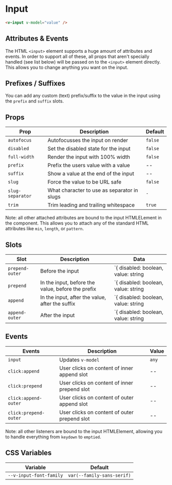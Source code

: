 # Input

```html
<v-input v-model="value" />
```

## Attributes & Events

The HTML `<input>` element supports a huge amount of attributes and events. In order to support all of these, all props that aren't specially handled (see list below) will be passed on to the `<input>` element directly. This allows you to change anything you want on the input.

## Prefixes / Suffixes

You can add any custom (text) prefix/suffix to the value in the input using the `prefix` and `suffix` slots.

## Props

| Prop             | Description                                 | Default |
| ---------------- | ------------------------------------------- | ------- |
| `autofocus`      | Autofocusses the input on render            | `false` |
| `disabled`       | Set the disabled state for the input        | `false` |
| `full-width`     | Render the input with 100% width            | `false` |
| `prefix`         | Prefix the users value with a value         | --      |
| `suffix`         | Show a value at the end of the input        | --      |
| `slug`           | Force the value to be URL safe              | `false` |
| `slug-separator` | What character to use as separator in slugs | `-`     |
| `trim`           | Trim leading and trailing whitespace        | `true`  |

Note: all other attached attributes are bound to the input HTMLELement in the component. This allows you to attach any of the standard HTML attributes like `min`, `length`, or `pattern`.

## Slots

| Slot            | Description                                       | Data                                             |
| --------------- | ------------------------------------------------- | ------------------------------------------------ |
| `prepend-outer` | Before the input                                  | `{ disabled: boolean, value: string | number; }` |
| `prepend`       | In the input, before the value, before the prefix | `{ disabled: boolean, value: string | number; }` |
| `append`        | In the input, after the value, after the suffix   | `{ disabled: boolean, value: string | number; }` |
| `append-outer`  | After the input                                   | `{ disabled: boolean, value: string | number; }` |

## Events

| Events                | Description                                  | Value |
| --------------------- | -------------------------------------------- | ----- |
| `input`               | Updates `v-model`                            | `any` |
| `click:append`        | User clicks on content of inner append slot  | --    |
| `click:prepend`       | User clicks on content of inner prepend slot | --    |
| `click:append-outer`  | User clicks on content of outer append slot  | --    |
| `click:prepend-outer` | User clicks on content of outer prepend slot | --    |

Note: all other listeners are bound to the input HTMLElement, allowing you to handle everything from `keydown` to `emptied`.

## CSS Variables

| Variable                | Default                    |
| ----------------------- | -------------------------- |
| `--v-input-font-family` | `var(--family-sans-serif)` |
